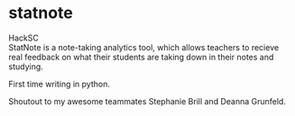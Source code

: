 statnote
========

HackSC
<br>
StatNote is a note-taking analytics tool, which allows teachers to recieve real feedback on what their students are taking down in their notes and studying. 
<bd>

First time writing in python.
<br>

Shoutout to my awesome teammates Stephanie Brill and Deanna Grunfeld. 